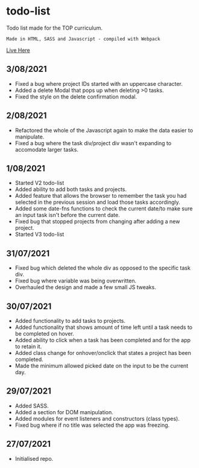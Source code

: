 # todo-list

Todo list made for the TOP curriculum.

`Made in HTML, SASS and Javascript - compiled with Webpack`

[Live Here](https://ctrlholtdel.github.io/todo-list/dist/index.html)

## 3/08/2021

- Fixed a bug where project IDs started with an uppercase character.
- Added a delete Modal that pops up when deleting >0 tasks.
- Fixed the style on the delete confirmation modal.

## 2/08/2021

- Refactored the whole of the Javascript again to make the data easier to manipulate.
- Fixed a bug where the task div/project div wasn't expanding to accomodate larger tasks.

## 1/08/2021

- Started V2 todo-list
- Added ability to add both tasks and projects.
- Added feature that allows the browser to remember the task you had selected in the previous session and load those tasks accordingly.
- Added some date-fns functions to check the current date/to make sure an input task isn't before the current date.
- Fixed bug that stopped projects from changing after adding a new project.
- Started V3 todo-list

## 31/07/2021

- Fixed bug which deleted the whole div as opposed to the specific task div.
- Fixed bug where variable was being overwritten.
- Overhauled the design and made a few small JS tweaks.

## 30/07/2021

- Added functionality to add tasks to projects.
- Added functionality that shows amount of time left until a task needs to be completed on hover.
- Added ability to click when a task has been completed and for the app to retain it.
- Added class change for onhover/onclick that states a project has been completed.
- Made the minimum allowed picked date on the input to be the current day.

## 29/07/2021

- Added SASS.
- Added a section for DOM manipulation.
- Added modules for event listeners and constructors (class types).
- Fixed bug where if no title was selected the app was freezing.

## 27/07/2021

- Initialised repo.

